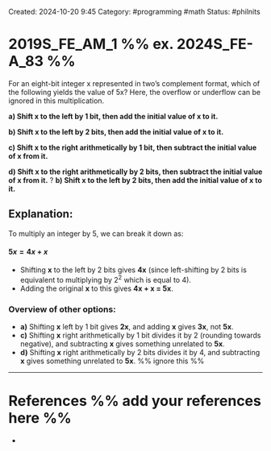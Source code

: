 Created: 2024-10-20 9:45
Category: #programming #math
Status: #philnits



# 2019S_FE_AM_1 %% ex. 2024S_FE-A_83 %%

For an eight-bit integer x represented in two’s complement format, which of the following yields the value of 5x? Here, the overflow or underflow can be ignored in this multiplication.

**a) Shift x to the left by 1 bit, then add the initial value of x to it.**

**b) Shift x to the left by 2 bits, then add the initial value of x to it.**

**c) Shift x to the right arithmetically by 1 bit, then subtract the initial value of x from it.**

**d) Shift x to the right arithmetically by 2 bits, then subtract the initial value of x from it.**
?
**b) Shift x to the left by 2 bits, then add the initial value of x to it.**
## **Explanation:**

To multiply an integer by 5, we can break it down as:
#### $5x=4x+x$

- Shifting **x** to the left by 2 bits gives **4x** (since left-shifting by 2 bits is equivalent to multiplying by $2^2$ which is equal to 4).
- Adding the original **x** to this gives **4x + x = 5x**.

### Overview of other options:

- **a)** Shifting **x** left by 1 bit gives **2x**, and adding **x** gives **3x**, not **5x**.
- **c)** Shifting **x** right arithmetically by 1 bit divides it by 2 (rounding towards negative), and subtracting **x** gives something unrelated to **5x**.
- **d)** Shifting **x** right arithmetically by 2 bits divides it by 4, and subtracting **x** gives something unrelated to **5x**.
%% ignore this %%
<!--SR:!2025-02-25,4,270-->
---









# References %% add your references here %%
- 